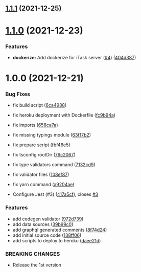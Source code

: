 ## [1.1.1](https://github.com/phatnguyenuit/itask-server/compare/1.1.0...1.1.1) (2021-12-25)

# [1.1.0](https://github.com/phatnguyenuit/itask-server/compare/1.0.0...1.1.0) (2021-12-23)


### Features

* **dockerize:** Add dockerize for iTask server ([#4](https://github.com/phatnguyenuit/itask-server/issues/4)) ([404d387](https://github.com/phatnguyenuit/itask-server/commit/404d387a28aa1ca1542d6550ba3f9abb92ddaf83))

# 1.0.0 (2021-12-21)


### Bug Fixes

* fix build script ([6ca4988](https://github.com/phatnguyenuit/itask-server/commit/6ca49888c14ec973b5fc007a1f89296ec4f24207))
* fix heroku deployment with Dockerfile ([fc9b94a](https://github.com/phatnguyenuit/itask-server/commit/fc9b94abba176b5f940e254556bd955e582d1c40))
* fix imports ([658ca7a](https://github.com/phatnguyenuit/itask-server/commit/658ca7aac98dba52c577259ceb015bd8609e9ea9))
* fix missing typings module ([63f17b2](https://github.com/phatnguyenuit/itask-server/commit/63f17b26c19875f43729571da3b2962e2eb5481d))
* fix prepare script ([fbf46e5](https://github.com/phatnguyenuit/itask-server/commit/fbf46e5ab754e41834f778a4394a3dfccf37bfb0))
* fix tsconfig rootDir ([76c2067](https://github.com/phatnguyenuit/itask-server/commit/76c206774f837a90f16f3109af30b106a04789a0))
* fix type validators command ([7132cd9](https://github.com/phatnguyenuit/itask-server/commit/7132cd9165fe2759adff7969f39514dac6c849f5))
* fix validator files ([108ef87](https://github.com/phatnguyenuit/itask-server/commit/108ef87f4536ec50b480328e3103ce61f7fb3425))
* fix yarn command ([a9204ae](https://github.com/phatnguyenuit/itask-server/commit/a9204ae0f02e34cddf100a5163d81cc2321cfaa0))


* Configure Jest (#3) ([417a5cf](https://github.com/phatnguyenuit/itask-server/commit/417a5cfec63481824068f591a67bccc2e0ff2082)), closes [#3](https://github.com/phatnguyenuit/itask-server/issues/3)


### Features

* add codegen validator ([972d739](https://github.com/phatnguyenuit/itask-server/commit/972d73930e7ed74167e30ae8f312e88dff899193))
* add data sources ([39b99c0](https://github.com/phatnguyenuit/itask-server/commit/39b99c061a988a498cb1b8faaa455bc518131972))
* add graphql generated comments ([8f74d24](https://github.com/phatnguyenuit/itask-server/commit/8f74d24501887a7ff7884d23947a4e0367939f33))
* add initial source code ([138ff06](https://github.com/phatnguyenuit/itask-server/commit/138ff06b8c0e39e2d4fba8d574d18b085631476c))
* add scripts to deploy to heroku ([daee21d](https://github.com/phatnguyenuit/itask-server/commit/daee21da3b4d74e2179ba0127e11b79df151bc63))


### BREAKING CHANGES

* Release the 1st version

